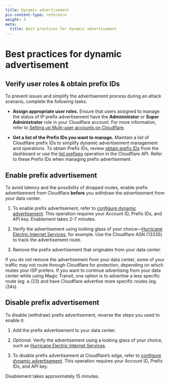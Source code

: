```yaml
---
title: Dynamic advertisement
pcx-content-type: reference
weight: 3
meta:
  title: Best practices for dynamic advertisement
---
```


# Best practices for dynamic advertisement

## Verify user roles & obtain prefix IDs

To prevent issues and simplify the advertisement process during an attack scenario, complete the following tasks.

*   **Assign appropriate user roles.** Ensure that users assigned to manage the status of IP prefix advertisement have the **Administrator** or **Super Administrator** role in your Cloudflare account. For more information, refer to [Setting up Multi-user accounts on Cloudflare](https://support.cloudflare.com/hc/articles/205065067#12345682).

*   **Get a list of the Prefix IDs you want to manage.** Maintain a list of Cloudflare prefix IDs to simplify dynamic advertisement management and operations. To obtain Prefix IDs, review [obtain prefix IDs](/byoip/how-to/configure-dynamic-advertisement/#obtain-prefix-ids) from the dashboard or use the [list prefixes](https://api.cloudflare.com/#ip-address-management-prefixes-list-prefixes) operation in the Cloudflare API. Refer to these Prefix IDs when managing prefix advertisement.

## Enable prefix advertisement

To avoid latency and the possibility of dropped routes, enable prefix advertisement from Cloudflare **before** you withdraw the advertisement from your data center.

1.  To enable prefix advertisement, refer to [configure dynamic advertisement](/byoip/how-to/configure-dynamic-advertisement/). This operation requires your Account ID, Prefix IDs, and API key. Enablement takes 2–7 minutes.

2.  Verify the advertisement using looking glass of your choice—[Hurricane Electric Internet Services](https://lg.he.net/), for example. Use the Cloudflare ASN (13335) to track the advertisement route.

3.  Remove the prefix advertisement that originates from your data center.

<Aside>

If you do not remove the advertisement from your data center, some of your traffic may not route through Cloudflare for protection, depending on which routes your ISP prefers. If you want to continue advertising from your data center while using Magic Transit, one option is to advertise a less specific route (eg. a /23) and have Cloudflare advertise more specific routes (eg. /24s).

</Aside>

## Disable prefix advertisement

To disable (withdraw) prefix advertisement, reverse the steps you used to enable it:

1.  Add the prefix advertisement to your data center.

2.  *Optional.* Verify the advertisement using a looking glass of your choice, such as [Hurricane Electric Internet Services](https://lg.he.net/).

3.  To disable prefix advertisement at Cloudflare’s edge, refer to [configure dynamic advertisement](/byoip/how-to/configure-dynamic-advertisement/). This operation requires your Account ID, Prefix IDs, and API key.

Disablement takes approximately 15 minutes.
